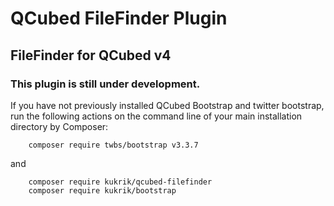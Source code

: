 # QCubed FileFinder Plugin

## FileFinder for QCubed v4


### This plugin is still under development.


If you have not previously installed QCubed Bootstrap and twitter bootstrap, run the following actions on the command 
line of your main installation directory by Composer:
```
    composer require twbs/bootstrap v3.3.7
```
and

```
    composer require kukrik/qcubed-filefinder
    composer require kukrik/bootstrap
```

